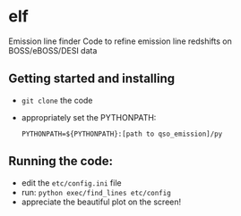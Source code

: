 # elf
Emission line finder
Code to refine emission line redshifts on BOSS/eBOSS/DESI data

## Getting started and installing

 * `git clone` the code
 * appropriately set the PYTHONPATH:

    `PYTHONPATH=${PYTHONPATH}:[path to qso_emission]/py`

## Running the code:

* edit the `etc/config.ini` file
* run: `python exec/find_lines etc/config`
* appreciate the beautiful plot on the screen!
